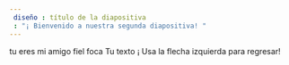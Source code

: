 ```yaml
---
 diseño : título de la diapositiva
 : "¡ Bienvenido a nuestra segunda diapositiva! "
---
```

tu eres mi amigo fiel foca
Tu texto ¡ Usa la flecha izquierda para regresar!
